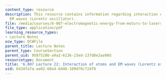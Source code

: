 ```yaml
---
content_type: resource
description: This resource contains information regarding interaction of atoms and
  EM waves (Lorentz oscillator).
file: /media/courses/6-007-electromagnetic-energy-from-motors-to-lasers-spring-2011/6434fa7aae0266ed6d40109d70c724f9_MIT6_007S11_lec22.pdf
file_type: application/pdf
learning_resource_types:
- Lecture Notes
ocw_type: OCWFile
parent_title: Lecture Notes
parent_type: CourseSection
parent_uid: 95875286-a9a2-6136-23ed-137d8e2aa90d
resourcetype: Document
title: '6.007 Lecture 22: Interaction of atoms and EM waves (Lorentz oscillator)'
uid: 6434fa7a-ae02-66ed-6d40-109d70c724f9
---
```


